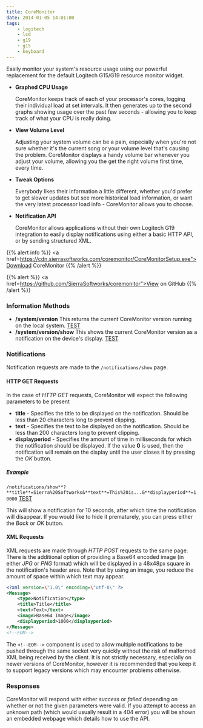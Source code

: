 ```yaml
---
title: CoreMonitor
date: 2014-01-05 14:01:00
tags:
    - logitech
    - lcd
    - g19
    - g15
    - keyboard
---
```


Easily monitor your system's resource usage using our powerful replacement for the default Logitech G15/G19 resource monitor widget.

* **Graphed CPU Usage**

    CoreMonitor keeps track of each of your processor's cores, logging
    their individual load at set intervals. It then generates up to the
    second graphs showing usage over the past few seconds - allowing you
    to keep track of what your CPU is really doing. 

* **View Volume Level**

    Adjusting your system volume can be a pain, especially when you're not
    sure whether it's the current song or your volume level that's causing
    the problem. CoreMonitor displays a handy volume bar whenever you adjust
    your volume, allowing you the get the right volume first time, every time.

* **Tweak Options**

    Everybody likes their information a little different, whether you'd prefer to get
    slower updates but see more historical load information, or want the very latest
    processor load info - CoreMonitor allows you to choose.

* **Notification API**

    CoreMonitor allows applications without their own Logitech G19 integration
    to easily display notifications using either a basic HTTP API, or by sending
    structured XML.

{{% alert info %}}
<a href=https://cdn.sierrasoftworks.com/coremonitor/CoreMonitorSetup.exe">Download CoreMonitor</a>
{{% /alert %}}

{{% alert %}}
<a href=https://github.com/SierraSoftworks/coremonitor">View on GitHub</a>
{{% /alert %}}

<!--more-->


### Information Methods
* **/system/version**
    This returns the current CoreMonitor version running on the local system. [TEST](http://localhost:56302/system/version "Requires CoreMonitor to be running on your machine to work")
* **/system/version/show**
    This shows the current CoreMonitor version as a notification on the device's display. [TEST](http://localhost:56302/system/version/show "Requires CoreMonitor to be running on your machine to work")

### Notifications
Notification requests are made to the `/notifications/show` page.

#### HTTP GET Requests
In the case of *HTTP GET* requests, CoreMonitor will expect the following parameters to be present

* **title** - Specifies the title to be displayed on the notification. Should be less than 20 characters long to prevent clipping.  
* **text** - Specifies the text to be displayed on the notification. Should be less than 200 characters long to prevent clipping.  
* **displayperiod** - Specifies the amount of time in milliseconds for which the notification should be displayed. If the value **0** is used, then the notification will remain on the display until the user closes it by pressing the *OK* button.  

##### Example
`/notifications/show**?**title**=Sierra%20Softworks&**text**=This%20is...&**displayperiod**=10000` [TEST](http://localhost:56302/notifications/show?title=Sierra%20Softworks&text=This%20is%20a%20test%20notification%20which%20was%20generated%20by%20our%20website%20to%20demonstrate%20CoreMonitor%27s%20notifications%20API&displayperiod=10000 "Requires CoreMonitor to be running on your machine to work")

This will show a notification for 10 seconds, after which time the notification will disappear. 
If you would like to hide it prematurely, you can press either the *Back* or *OK* button.

#### XML Requests
XML requests are made through *HTTP POST* requests to the same page. There is the additional option of providing a
Base64 encoded image (in either *JPG* or *PNG* format) which will be displayed in a 48x48px square in the notification's
header area. Note that by using an image, you reduce the amount of space within which text may appear.

```xml
<?xml version=\"1.0\" encoding=\"utf-8\" ?>
<Message>
    <type>Notification</type>
    <title>Title</title>
    <text>Text</text>
    <image>Base64 Image</image>
    <displayperiod>1000</displayperiod>
</Message>
<!--EOM-->
```

The `<!--EOM-->` component is used to allow multiple notifications to be pushed through the same socket
very quickly without the risk of malformed XML being received by the client. It is not strictly necessary,
especially on newer versions of CoreMonitor, however it is recommended that you keep it to support legacy versions
which may encounter problems otherwise.

### Responses
CoreMonitor will respond with either *success* or *failed* depending on whether or not the given parameters were valid.
If you attempt to access an unknown path (which would usually result in a 404 error) you will be shown an embedded
webpage which details how to use the API.